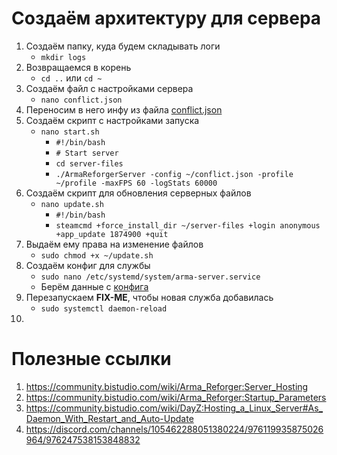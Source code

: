 # Создаём архитектуру для сервера
1. Создаём папку, куда будем складывать логи
    - `mkdir logs` 
2. Возвращаемся в корень
    - `cd ..` или `cd ~`
3. Создаём файл с настройками сервера
    - `nano conflict.json`
4. Переносим в него инфу из файла [conflict.json](conflict.json)
5. Создаём скрипт с настройками запуска
    - `nano start.sh`
        - `#!/bin/bash`
        - `# Start server`
        - `cd server-files`
        - `./ArmaReforgerServer -config ~/conflict.json -profile ~/profile -maxFPS 60 -logStats 60000`
6. Создаём скрипт для обновления серверных файлов
    - `nano update.sh`
        - `#!/bin/bash`
        - `steamcmd +force_install_dir ~/server-files +login anonymous +app_update 1874900 +quit`
7. Выдаём ему права на изменение файлов
    - `sudo chmod +x ~/update.sh`
8. Создаём конфиг для службы
    - `sudo nano /etc/systemd/system/arma-server.service`
    - Берём данные с [конфига](ServiceConfig.ini)
9. Перезапускаем **FIX-ME**, чтобы новая служба добавилась
    - `sudo systemctl daemon-reload`
10. 

# Полезные ссылки
1. https://community.bistudio.com/wiki/Arma_Reforger:Server_Hosting
2. https://community.bistudio.com/wiki/Arma_Reforger:Startup_Parameters
3. https://community.bistudio.com/wiki/DayZ:Hosting_a_Linux_Server#As_Daemon_With_Restart_and_Auto-Update
4. https://discord.com/channels/105462288051380224/976119935875026964/976247538153848832

